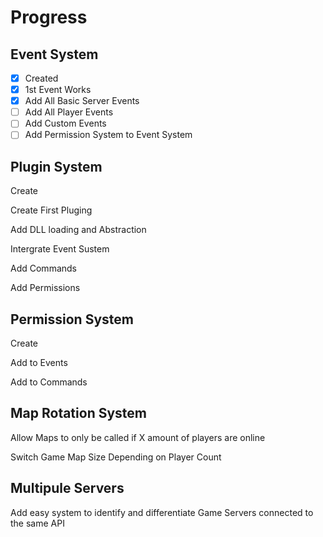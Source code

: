 # Progress

## Event System

- [X]  Created
- [X]  1st Event Works
- [X]  Add All Basic Server Events
- [ ]  Add All Player Events
- [ ]  Add Custom Events
- [ ]  Add Permission System to Event System

## Plugin System

Create

Create First Pluging

Add DLL loading and Abstraction

Intergrate Event Sustem

Add Commands

Add Permissions

## Permission System

Create

Add to Events

Add to Commands

## Map Rotation System

Allow Maps to only be called if X amount of players are online

Switch Game Map Size Depending on Player Count

## Multipule Servers

Add easy system to identify and differentiate Game Servers connected to the same API
